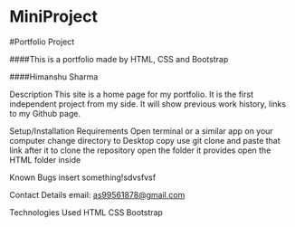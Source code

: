 # MiniProject
#Portfolio Project

####This is a portfolio made by HTML, CSS and Bootstrap

####Himanshu Sharma

Description
This site is a home page for my portfolio. It is the first independent project from my side. It will show previous work history, links to my Github page.

Setup/Installation Requirements
Open terminal or a similar app on your computer
change directory to Desktop
copy 
use git clone and paste that link after it to clone the repository
open the folder it provides
open the HTML folder inside

Known Bugs
insert something!sdvsfvsf

Contact Details
email: as99561878@gmail.com

Technologies Used
HTML CSS Bootstrap
